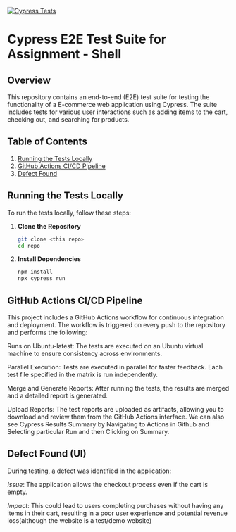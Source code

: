 [![Cypress Tests](https://github.com/adminvns/shell_assignment/actions/workflows/cypress-tests.yml/badge.svg)](https://github.com/adminvns/shell_assignment/actions/workflows/cypress-tests.yml)
# Cypress E2E Test Suite for Assignment - Shell

## Overview

This repository contains an end-to-end (E2E) test suite for testing the functionality of a E-commerce web application using Cypress. The suite includes tests for various user interactions such as adding items to the cart, checking out, and searching for products.

## Table of Contents

1. [Running the Tests Locally](#running-the-tests-locally)
2. [GitHub Actions CI/CD Pipeline](#github-actions-cicd-pipeline)
3. [Defect Found](#defect-found)

## Running the Tests Locally

To run the tests locally, follow these steps:

1. **Clone the Repository**

   ```bash
   git clone <this repo>
   cd repo
2. **Install Dependencies**

     ```bash
   npm install
   npx cypress run


## GitHub Actions CI/CD Pipeline

This project includes a GitHub Actions workflow for continuous integration and deployment. The workflow is triggered on every push to the repository and performs the following:

Runs on Ubuntu-latest: The tests are executed on an Ubuntu virtual machine to ensure consistency across environments.

Parallel Execution: Tests are executed in parallel for faster feedback. Each test file specified in the matrix is run independently.

Merge and Generate Reports: After running the tests, the results are merged and a detailed report is generated.

Upload Reports: The test reports are uploaded as artifacts, allowing you to download and review them from the GitHub Actions interface.
We can also see Cypress Results Summary by Navigating to Actions in Github and Selecting particular Run and then Clicking on Summary.

## Defect Found (UI)

During testing, a defect was identified in the application:

*Issue*: The application allows the checkout process even if the cart is empty.

*Impact*: This could lead to users completing purchases without having any items in their cart, resulting in a poor user experience and potential revenue loss(although the website is a test/demo website)
<br>
##